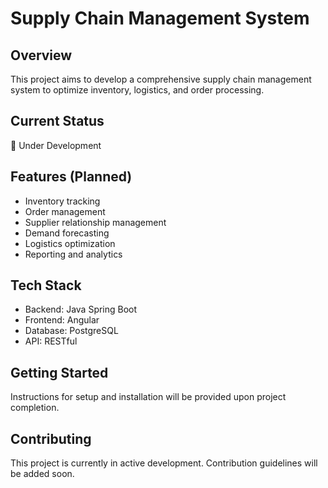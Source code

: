# Supply Chain Management System

## Overview
This project aims to develop a comprehensive supply chain management system to optimize inventory, logistics, and order processing.

## Current Status
🚧 Under Development

## Features (Planned)
- Inventory tracking
- Order management
- Supplier relationship management
- Demand forecasting
- Logistics optimization
- Reporting and analytics

## Tech Stack
- Backend: Java Spring Boot
- Frontend: Angular
- Database: PostgreSQL
- API: RESTful

## Getting Started
Instructions for setup and installation will be provided upon project completion.

## Contributing
This project is currently in active development. Contribution guidelines will be added soon.
